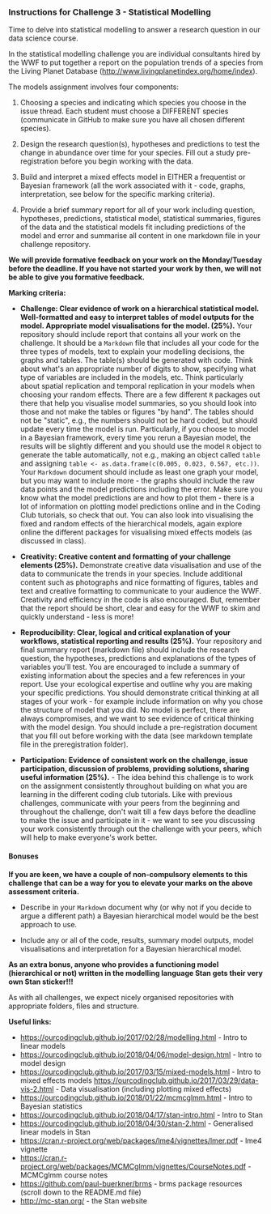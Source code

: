 ### Instructions for Challenge 3 - Statistical Modelling

Time to delve into statistical modelling to answer a research question in our data science course. 

In the statistical modelling challenge you are individual consultants hired by the WWF to put together a report on the population trends of a species from the Living Planet Database (http://www.livingplanetindex.org/home/index).  

The models assignment involves four components:

1. Choosing a species and indicating which species you choose in the issue thread. Each student must choose a DIFFERENT species (communicate in GitHub to make sure you have all chosen different species).

2. Design the research question(s), hypotheses and predictions to test the change in abundance over time for your species. Fill out a study pre-registration before you begin working with the data.

3. Build and interpret a mixed effects model in EITHER a frequentist or Bayesian framework (all the work associated with it - code, graphs, interpretation, see below for the specific marking criteria).

4. Provide a brief summary report for all of your work including question, hypotheses, predictions, statistical model, statistical summaries, figures of the data and the statistical models fit including predictions of the model and error and summarise all content in one markdown file in your challenge repository.

__We will provide formative feedback on your work on the Monday/Tuesday before the deadline. If you have not started your work by then, we will not be able to give you formative feedback.__

__Marking criteria:__

- __Challenge: Clear evidence of work on a hierarchical statistical model. Well-formatted and easy to interpret tables of model outputs for the model. Appropriate model visualisations for the model. (25%).__ Your repository should include report that contains all your work on the challenge. It should be a `Markdown` file that includes all your code for the three types of models, text to explain your modelling decisions, the graphs and tables. The table(s) should be generated with code. Think about what's an appropriate number of digits to show, specifying what type of variables are included in the models, etc. Think particularly about spatial replication and temporal replication in your models when choosing your random effects. There are a few different `R` packages out there that help you visualise model summaries, so you should look into those and not make the tables or figures "by hand". The tables should not be "static", e.g., the numbers should not be hard coded, but should update every time the model is run. Particularly, if you choose to model in a Bayesian framework, every time you rerun a Bayesian model, the results will be slightly different and you should use the model `R` object to generate the table automatically, not e.g., making an object called `table` and assigning `table <- as.data.frame(c(0.005, 0.023, 0.567, etc.))`. Your `Markdown` document should include as least one graph your model, but you may want to include more - the graphs should include the raw data points and the model predictions including the error. Make sure you know what the model predictions are and how to plot them - there is a lot of information on plotting model predictions online and in the Coding Club tutorials, so check that out. You can also look into visualising the fixed and random effects of the hierarchical models, again explore online the different packages for visualising mixed effects models (as discussed in class).

- __Creativity: Creative content and formatting of your challenge elements (25%).__ Demonstrate creative data visualisation and use of the data to communicate the trends in your species. Include additional content such as photographs and nice formatting of figures, tables and text and creative formatting to communicate to your audience the WWF. Creativity and efficiency in the code is also encouraged. But, remember that the report should be short, clear and easy for the WWF to skim and quickly understand - less is more!

- __Reproducibility: Clear, logical and critical explanation of your workflows, statistical reporting and results (25%).__ Your repository and final summary report (markdown file) should include the research question, the hypotheses, predictions and explanations of the types of variables you'll test. You are encouraged to include a summary of existing information about the species and a few references in your report. Use your ecological expertise and outline why you are making your specific predictions. You should demonstrate critical thinking at all stages of your work - for example include information on why you chose the structure of model that you did. No model is perfect, there are always compromises, and we want to see evidence of critical thinking with the model design. You should include a pre-registration document that you fill out before working with the data (see markdown template file in the preregistration folder).

- __Participation: Evidence of consistent work on the challenge, issue participation, discussion of problems, providing solutions, sharing useful information (25%).__ - The idea behind this challenge is to work on the assignment consistently throughout building on what you are learning in the different coding club tutorials. Like with previous challenges, communicate with your peers from the beginning and throughout the challenge, don't wait till a few days before the deadline to make the issue and participate in it - we want to see you discussing your work consistently through out the challenge with your peers, which will help to make everyone's work better.

#### Bonuses

__If you are keen, we have a couple of non-compulsory elements to this challenge that can be a way for you to elevate your marks on the above assessment criteria.__

- Describe in your `Markdown` document why (or why not if you decide to argue a different path) a Bayesian hierarchical model would be the best approach to use.

- Include any or all of the code, results, summary model outputs, model visualisations and interpretation for a Bayesian hierarchical model.

__As an extra bonus, anyone who provides a functioning model (hierarchical or not) written in the modelling language Stan gets their very own Stan sticker!!!__

As with all challenges, we expect nicely organised repositories with appropriate folders, files and structure.

__Useful links:__
- https://ourcodingclub.github.io/2017/02/28/modelling.html - Intro to linear models
- https://ourcodingclub.github.io/2018/04/06/model-design.html - Intro to model design
- https://ourcodingclub.github.io/2017/03/15/mixed-models.html - Intro to mixed effects models
https://ourcodingclub.github.io/2017/03/29/data-vis-2.html - Data visualisation (including plotting mixed effects)
- https://ourcodingclub.github.io/2018/01/22/mcmcglmm.html - Intro to Bayesian statistics
- https://ourcodingclub.github.io/2018/04/17/stan-intro.html - Intro to Stan
- https://ourcodingclub.github.io/2018/04/30/stan-2.html - Generalised linear models in Stan
- https://cran.r-project.org/web/packages/lme4/vignettes/lmer.pdf  - lme4 vignette
- https://cran.r-project.org/web/packages/MCMCglmm/vignettes/CourseNotes.pdf - MCMCglmm course notes
- https://github.com/paul-buerkner/brms - brms package resources (scroll down to the README.md file)
- http://mc-stan.org/ - the Stan website
